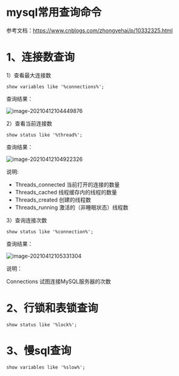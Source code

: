 # mysql常用查询命令

参考文档：https://www.cnblogs.com/zhongyehai/p/10332325.html

# 1、连接数查询

1）查看最大连接数

```
show variables like '%connections%';
```

查询结果：

![image-20210412104449876](D:\GitBook\SoftwareTestSource\mybook\img\image-20210412104449876.png)

2）查看当前连接数

```
show status like '%thread%';
```

查询结果：

![image-20210412104922326](D:\GitBook\SoftwareTestSource\mybook\img\image-20210412104922326.png)

说明:

- Threads_connected 当前打开的连接的数量
- Threads_cached 线程缓存内的线程的数量 
- Threads_created 创建的线程数 
- Threads_running 激活的（非睡眠状态）线程数

3）查询连接次数

```
show status like '%connection%';
```

查询结果：

![image-20210412105331304](D:\GitBook\SoftwareTestSource\mybook\img\image-20210412105331304.png)

说明：

Connections 试图连接MySQL服务器的次数

# 2、行锁和表锁查询

```
show status like '%lock%';
```

# 3、慢sql查询

```
show variables like '%slow%';
```

